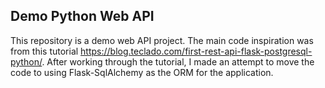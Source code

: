 ## Demo Python Web API

This repository is a demo web API project. The main code inspiration was from this tutorial https://blog.teclado.com/first-rest-api-flask-postgresql-python/. After working through the tutorial, I made an attempt to move the code to using Flask-SqlAlchemy as 
the ORM for the application.
